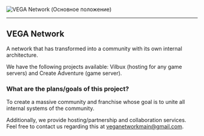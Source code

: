![VEGA Network (Основное положение)](https://i.imgur.com/KzQA3tA.png)

---

## VEGA Network 

A network that has transformed into a community with its own internal architecture.

We have the following projects available: Vilbux (hosting for any game servers) and Create Adventure (game server).

### What are the plans/goals of this project?

To create a massive community and franchise whose goal is to unite all internal systems of the community.

Additionally, we provide hosting/partnership and collaboration services. Feel free to contact us regarding this at veganetworkmain@gmail.com.
